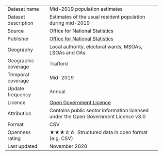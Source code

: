 <table>
<tr>
	<td>Dataset name</td>
	<td>Mid-2019 population estimates</td>
</tr>
<tr>
	<td>Dataset description</td>
	<td>Estimates of the usual resident population during mid-2019</td>
</tr>
<tr>
	<td>Source</td>
	<td>Office for National Statistics</td>
</tr>
<tr>
	<td>Publisher</td>
	<td><a href="https://www.ons.gov.uk/peoplepopulationandcommunity/populationandmigration/populationestimates/bulletins/annualmidyearpopulationestimates/mid2019">Office for National Statistics</a></td>
</tr>
<tr>
	<td>Geography</td>
	<td>Local authority, electoral wards, MSOAs, LSOAs and OAs</td>
</tr>
<tr>
	<td>Geographic coverage</td>
	<td>Trafford</td>
</tr>
<tr>
	<td>Temporal coverage</td>
	<td>Mid-2019</td>
</tr>
<tr>
	<td>Update frequency</td>
	<td>Annual</td>
</tr>
<tr>
	<td>Licence</td>
	<td><a href="http://www.nationalarchives.gov.uk/doc/open-government-licence/version/3/">Open Government Licence</a></td>
</tr>
<tr>
	<td>Attribution</td>
	<td>Contains public sector information licensed under the Open Government Licence v3.0</td>
</tr>
<tr>
	<td>Format</td>
	<td>CSV</td>
</tr>
<tr>
	<td>Openness rating</td>
	<td>&#9733&#9733&#9733&#9734&#9734&nbsp; Structured data in open format (e.g. CSV)</td>
</tr>
<tr>
	<td>Last updated</td>
	<td>November 2020</td>
</tr>
</table>
